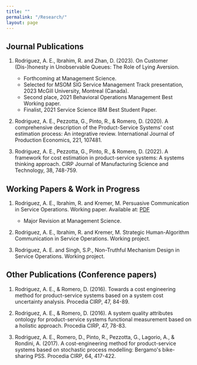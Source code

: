 ```yaml
---
title: ""
permalink: "/Research/"
layout: page
---
```


## Journal Publications

1. Rodriguez, A. E., Ibrahim, R. and Zhan, D. (2023). On Customer (Dis-)honesty in Unobservable Queues: The Role of Lying Aversion.
   * Forthcoming at Management Science.
   * Selected for MSOM SIG Service Management Track presentation, 2023 McGill University, Montreal (Canada).
   * Second place, 2021 Behavioral Operations Management Best Working paper.
   * Finalist, 2021 Service Science IBM Best Student Paper.
     
3. Rodriguez, A. E., Pezzotta, G., Pinto, R., & Romero, D. (2020). A comprehensive description of the Product-Service Systems’ cost estimation process: An integrative review. International Journal of Production Economics, 221, 107481. 

4. Rodriguez, A. E., Pezzotta, G., Pinto, R., & Romero, D. (2022). A framework for cost estimation in product-service systems: A systems thinking approach. CIRP Journal of Manufacturing Science and Technology, 38, 748-759. 


## Working Papers & Work in Progress

1. Rodriguez, A. E., Ibrahim, R. and  Kremer, M. Persuasive Communication in Service Operations. Working paper. Available at: [PDF]([https://arturoestrada.github.io/AdditionalPaper1ArturoEstradaRodriguez.pdf](https://papers.ssrn.com/sol3/papers.cfm?abstract_id=4672269))
   * Major Revision at Management Science.

3. Rodriguez, A. E., Ibrahim, R. and Kremer, M. Strategic Human-Algorithm Communication in Service Operations. Working project.

4. Rodriguez, A. E. and Singh, S.P., Non-Truthful Mechanism Design in Service Operations. Working project.

   
## Other Publications (Conference papers)

1. Rodriguez, A. E., & Romero, D. (2016). Towards a cost engineering method for product-service systems based on a system cost uncertainty analysis. Procedia CIRP, 47, 84-89.

2. Rodriguez, A. E., & Romero, D. (2016). A system quality attributes ontology for product-service systems functional measurement based on a holistic approach. Procedia CIRP, 47, 78-83.
   
3. Rodriguez, A. E., Romero, D., Pinto, R., Pezzotta, G., Lagorio, A., & Rondini, A. (2017). A cost-engineering method for product-service systems based on stochastic process modelling: Bergamo's bike-sharing PSS. Procedia CIRP, 64, 417-422.




